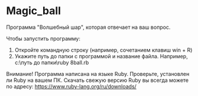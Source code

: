 # Magic_ball
Программа "Волшебный шар", которая отвечает на ваш вопрос.

Чтобы запустить программу:
1. Откройте командную строку (например, сочетанием клавиш win + R)
2. Укажите путь до папки с программой и название файла.
   Например, c:\путь до папки\ruby 8ball.rb

Внимание! Программа написана на языке Ruby. Проверьте, установлен ли Ruby на вашем ПК.
Скачать свежую версию Ruby вы всегда можете по адресу: https://www.ruby-lang.org/ru/downloads/
